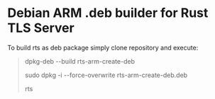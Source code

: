 # Debian ARM .deb builder for Rust TLS Server
To build rts as deb package simply clone repository and execute:

> dpkg-deb --build rts-arm-create-deb
>
> sudo dpkg -i --force-overwrite rts-arm-create-deb.deb
>
> rts
